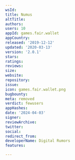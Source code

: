 ```yaml
---
wsId: 
title: Numus
altTitle: 
authors: 
users: 10
appId: games.fair.wallet
appCountry: 
released: '2019-12-12'
updated: '2020-03-13'
version: '2.0.1'
stars: 
ratings: 
reviews: 
size: 
website: 
repository: 
issue: 
icon: games.fair.wallet.png
bugbounty: 
meta: removed
verdict: fewusers
appHashes: 
date: '2024-04-03'
signer: 
reviewArchive: 
twitter: 
social: 
redirect_from: 
developerName: Digital Rumors
features: 

---
```


